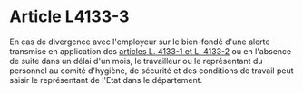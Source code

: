 # Article L4133-3

En cas de divergence avec l'employeur sur le bien-fondé d'une alerte transmise en application des [articles L. 4133-1 et L. 4133-2][1] ou en l'absence de suite dans un délai d'un mois, le travailleur ou le représentant du personnel au comité d'hygiène, de sécurité et des conditions de travail peut saisir le représentant de l'Etat dans le département.

 [1]: /affichCodeArticle.do?cidTexte=LEGITEXT000006072050&idArticle=LEGIARTI000027325025&dateTexte=&categorieLien=cid